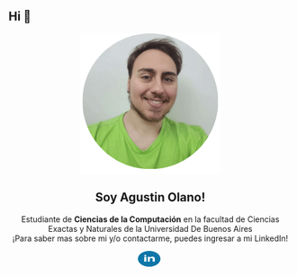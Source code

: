 ## Hi 👋

<p align="center">
   <img align="center" src="./src/profilePicture.png" alt="Agustin Olano"/>
   <h2 align="center">Soy Agustin Olano!</h2>
</p>

<p align="center">
  Estudiante de <strong>Ciencias de la Computación</strong> en la facultad de Ciencias Exactas y Naturales de la Universidad De Buenos Aires
  <br/>
  ¡Para saber mas sobre mi y/o contactarme, puedes ingresar a mi LinkedIn!
</p>
<p align="center">
  <a href="https://www.linkedin.com/in/agustin-olano" target="_blank" style='margin-right:4px'>
    <img align="center" src="./src/linkedin.svg" alt="linkedin" height="28px" width="40px"/>
  </a>
</p>

